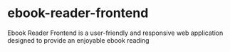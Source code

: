 # ebook-reader-frontend
Ebook Reader Frontend is a user-friendly and responsive web application designed to provide an enjoyable ebook reading
